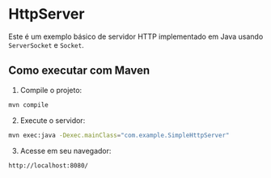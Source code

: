 # HttpServer

Este é um exemplo básico de servidor HTTP implementado em Java usando `ServerSocket` e `Socket`.

## Como executar com Maven

1. Compile o projeto:

```bash
mvn compile
```

2. Execute o servidor:

```bash
mvn exec:java -Dexec.mainClass="com.example.SimpleHttpServer"
```

3. Acesse em seu navegador:

```
http://localhost:8080/
```
